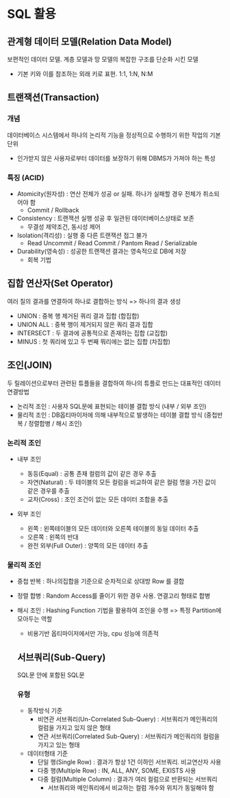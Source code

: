 # SQL 활용

## 관계형 데이터 모델(Relation Data Model)
보편적인 데이터 모델. 계층 모델과 망 모델의 복잡한 구조를 단순화 시킨 모델
- 기본 키와 이를 참조하는 외래 키로 표현. 1:1, 1:N, N:M

## 트랜잭션(Transaction)
### 개념
데이터베이스 시스템에서 하나의 논리적 기능을 정상적으로 수행하기 위한 작업의 기본 단위
- 인가받지 않은 사용자로부터 데이터를 보장하기 위해 DBMS가 가져야 하는 특성

### 특징 (ACID)
- Atomicity(원자성) : 연산 전체가 성공 or 실패. 하나가 실패할 경우 전체가 취소되어야 함
  - Commit / Rollback
- Consistency : 트랜잭션 실행 성공 후 일관된 데이터베이스상태로 보존
  - 무결성 제약조건, 동시성 제어
- Isolation(격리성) : 실행 중 다른 트랜잭션 접그 불가
  - Read Uncommit / Read Commit / Pantom Read / Serializable
- Durability(영속성) : 성공한 트랜잭션 결과는 영속적으로 DB에 저장
  - 회복 기법


## 집합 연산자(Set Operator)
여러 질의 결과를 연결하여 하나로 결합하는 방식 => 하나의 결과 생성
- UNION : 중복 행 제거된 쿼리 결과 집합 (합집합)
- UNION ALL : 중복 행이 제거되지 않은 쿼리 결과 집합
- INTERSECT : 두 결과에 공통적으로 존재하는 집합 (교집합)
- MINUS : 첫 쿼리에 있고 두 번째 뭐리에는 없는 집합 (차집합)

## 조인(JOIN)
두 릴레이션으로부터 관련된 튜플들을 결합하여 하나의 튜플로 만드는 대표적인 데이터 연결방법
- 논리적 조인 : 사용자 SQL문에 표현되는 테이블 결합 방식 (내부 / 외부 조인)
- 물리적 조인 : DB옵티마이저에 의해 내부적으로 발생하는 테이블 결합 방식 (중첩반복 / 정렬합병 / 해시 조인)

### 논리적 조인
- 내부 조인
  - 동등(Equal) : 공통 존재 컬럼의 값이 같은 경우 추출
  - 자연(Natural) : 두 테이블의 모든 컬럼을 비교하여 같은 컬럼 명을 가진 값이 같은 경우를 추출
  - 교차(Cross) : 조인 조건이 없는 모든 데이터 조합을 추출
  
- 외부 조인
  - 왼쪽 : 왼쪽테이블의 모든 데이터와 오른쪽 테이블의 동일 데이터 추출
  - 오른쪽 : 왼쪽의 반대
  - 완전 외부(Full Outer) : 양쪽의 모든 데이터 추출

### 물리적 조인
- 중첩 반복 : 하나의집합을 기준으로 순차적으로 상대방 Row 를 결합
- 정렬 합병 : Random Access를 줄이기 위한 경우 사용. 연결고리 형태로 합병
- 해시 조인 : Hashing Function 기법을 활용하여 조인을 수행 => 특정 Partition에 모아두는 역할
  - 비용기반 옵티마이저에서만 가능, cpu 성능에 의존적

  ## 서브쿼리(Sub-Query)
  SQL문 안에 포함된 SQL문
  ### 유형
  - 동작방식 기준
    - 비연관 서브쿼리(Un-Correlated Sub-Query) : 서브쿼리가 메인쿼리의컬럼을 가지고 있지 않은 형태
    - 연관 서브쿼리(Correlated Sub-Query) : 서브쿼리가 메인쿼리의 컬럼을 가지고 있는 형태
  - 데이터형태 기준
    - 단일 행(Single Row) : 결과가 항상 1건 이하인 서브쿼리. 비교연산자 사용
    - 다중 행(Multiple Row) : IN, ALL, ANY, SOME, EXISTS 사용
    - 다중 컬럼(Multiple Column) : 결과가 여러 컬럼으로 반환되는 서브쿼리
      - 서브쿼리와 메인쿼리에서 비교하는 컬럼 개수와 위치가 동일해야 함
